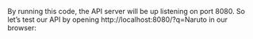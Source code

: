 By running this code, the API server will be up listening on port 8080. So let’s test our API by opening http://localhost:8080/?q=Naruto in our browser:
